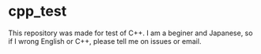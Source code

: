# cpp_test
This repository was made for test of C++. I am a beginer and Japanese, so if I wrong English or C++, please tell me on issues or email.
